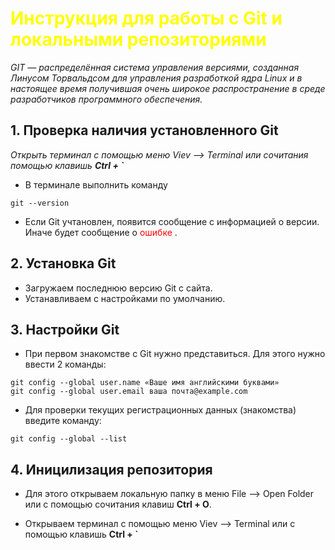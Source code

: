 # <span style="color: yellow ">Инструкция для работы с Git и локальными репозиториями </span>

*GIT — распределённая система управления версиями, созданная Линусом Торвальдсом для управления разработкой ядра Linux и в настоящее время получившая очень широкое распространение в среде разработчиков программного обеспечения.*

## 1. Проверка наличия установленного Git

_Открыть терминал с помощью меню
Viev --> Terminal или сочитания помощью клавишь **Ctrl + `**_
* В терминале  выполнить команду 
```
git --version
```
* Если Git учтановлен, появится сообщение с информацией о версии.
Иначе будет сообщение о <span style="color:red"> ошибке </span>.

## 2. Установка Git 

* Загружаем последнюю версию Git с сайта.
* Устанавливаем с настройками по умолчанию. 

## 3. Настройки Git

* При первом знакомстве с Git нужно представиться.
Для этого нужно ввести 2 команды:

```
git config --global user.name «Ваше имя английскими буквами»
git config --global user.email ваша почта@example.com
```

* Для проверки текущих регистрационных данных (знакомства)
введите команду:


```
git config --global --list
```



## 4. Иницилизация репозитория

* Для этого открываем локальную папку в меню File --> Open Folder или с помощью сочитания клавиш **Ctrl + O**.

* Открываем терминал с помощью меню Viev --> Terminal или с помощью клавишь **Ctrl + `**



